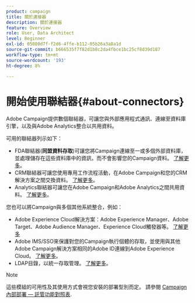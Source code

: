 ```yaml
---
product: campaign
title: 關於連接器
description: 關於連接器
feature: Overview
role: User, Data Architect
level: Beginner
exl-id: 05080d7f-f2d6-4ffe-b112-05b26a3a8a1d
source-git-commit: b666535f7f82d1b8c2da4fbce1bc25cf8d39d187
workflow-type: tm+mt
source-wordcount: '193'
ht-degree: 8%

---
```


# 開始使用聯結器{#about-connectors}



Adobe Campaign提供數個聯結器，可讓您與外部應用程式通訊、連線至資料庫引擎，以及與Adobe Analytics整合以共用資料。

可用的聯結器列示如下：

* FDA聯結器(**同盟資料存取**)可讓您將Campaign連線至一或多個外部資料庫，並處理儲存在這些資料庫中的資訊，而不會影響您的Campaign資料。 [了解更多](../../installation/using/about-fda.md)。
* CRM聯結器可讓您使用專用工作流程活動，在Adobe Campaign和您的CRM解決方案之間交換資料。 [了解更多](../../platform/using/crm-connectors.md)。
* Analytics聯結器可讓您在Adobe Campaign和Adobe Analytics之間共用資料。 [了解更多](../../platform/using/gs-aa.md)。

您也可以將Campaign與多個其他系統整合，例如：

* Adobe Experience Cloud解決方案：Adobe Experience Manager、Adobe Target、Adobe Audience Manager、Experience Cloud觸發器等。 [了解更多](../../integrations/using/about-campaign-integrations.md)
* Adobe IMS/SSO來保護對您的Campaign執行個體的存取，並使用與其他Adobe Campaign解決方案相同的Adobe ID連線到Adobe Experience Cloud。 [了解更多](../../integrations/using/about-adobe-id.md)。
* LDAP目錄，以統一存取管理。 [了解更多](../../installation/using/connecting-through-ldap.md)。

>[!NOTE]
>
>這些模組的可用性及其使用方式會視您安裝的部署型別而定。 請參閱 [Campaign內部部署 — 託管功能對照表](../../installation/using/capability-matrix.md).
